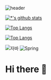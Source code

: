 ![header](https://capsule-render.vercel.app/api?type=wave&color=auto&height=300&section=header&text=자바를배우는%20학생&fontSize=90)

[![*'s github stats](https://github-readme-stats.vercel.app/api?username=10legsquid)](https://github.com/10legsquid)

[![Top Langs](https://github-readme-stats.vercel.app/api/top-langs/?username=10legsquid)](https://github.com/10legsquid/github-readme-stats)


[![Top Langs](https://github-readme-stats.vercel.app/api/top-langs/?username=10legsquid&layout=compact)](https://github.com/10legsquid/github-readme-stats)

![자바](https://img.shields.io/badge/-자바-007396?style=flat&logo=Java&logoColor=ffffff)
![Spring](https://img.shields.io/badge/-Spring-6DB33F?style=for-the-badge&logo=Spring&logoColor=white)




# Hi there 👋
